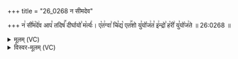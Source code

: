 +++
title = "26_0268 न सीमदेव"

+++
न꣢ सी꣣म꣡दे꣢व आप꣣ तदिषं꣢꣯ दीर्घायो꣣ म꣡र्त्यः꣢। ए꣡त꣢ग्वा꣣ चि꣣द्य꣡ एत꣢꣯शो यु꣣यो꣡ज꣢त꣣ इ꣢न्द्रो꣣ ह꣡री꣢ यु꣣यो꣡ज꣢ते ॥ 26:0268 ॥

<details><summary>मूलम् (VC)</summary>

न꣢ सी꣣म꣡दे꣢व आप꣣ त꣡दिषं꣢꣯ दीर्घायो꣣ म꣡र्त्यः꣢ । ए꣡त꣢ग्वा꣣ चि꣣द्य꣡ एत꣢꣯शो यु꣣यो꣡ज꣢त꣣ इ꣢न्द्रो꣣ ह꣡री꣢ यु꣣यो꣡ज꣢ते ॥२६८॥
</details>

<details><summary>विस्वर-मूलम् (VC)</summary>

न सीमदेव आप तदिषं दीर्घायो मर्त्यः । एतग्वा चिद्य एतशो युयोजत इन्द्रो हरी युयोजते ॥२६८॥
</details>